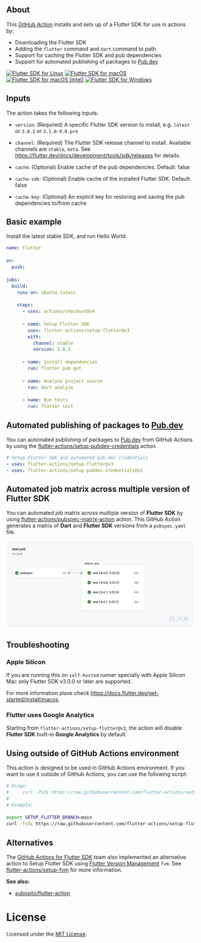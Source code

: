 ## About

This [GitHub Action] installs and sets up of a Flutter SDK for use in actions by:

* Downloading the Flutter SDK
* Adding the `flutter` command and `dart` command to path
* Support for caching the Flutter SDK and pub dependencies
* Support for automated publishing of packages to [Pub.dev]

[![Flutter SDK for Linux](https://github.com/flutter-actions/setup-flutter/actions/workflows/flutter-linux.yml/badge.svg)](https://github.com/flutter-actions/setup-flutter/actions/workflows/flutter-linux.yml)
[![Flutter SDK for macOS](https://github.com/flutter-actions/setup-flutter/actions/workflows/flutter-macos.yml/badge.svg)](https://github.com/flutter-actions/setup-flutter/actions/workflows/flutter-macos.yml)
[![Flutter SDK for macOS (Intel)](https://github.com/flutter-actions/setup-flutter/actions/workflows/flutter-macos-intel.yml/badge.svg)](https://github.com/flutter-actions/setup-flutter/actions/workflows/flutter-macos-intel.yml)
[![Flutter SDK for Windows](https://github.com/flutter-actions/setup-flutter/actions/workflows/flutter-windows.yml/badge.svg)](https://github.com/flutter-actions/setup-flutter/actions/workflows/flutter-windows.yml)

## Inputs

The action takes the following inputs:
  * `version`: (Required) A specific Flutter SDK version to install, e.g. `latest` or `3.0.2` or `3.1.0-9.0.pre`

  * `channel`: (Required) The Flutter SDK release channel to install.
    Available channels are `stable`, `beta`. See
    https://flutter.dev/docs/development/tools/sdk/releases for details.

  * `cache`: (Optional) Enable cache of the pub dependencies. Default: false

  * `cache-sdk`: (Optional) Enable cache of the installed Flutter SDK. Default: false

  * `cache-key`: (Optional) An explicit key for restoring and saving the pub dependencies to/from cache

## Basic example

Install the latest stable SDK, and run Hello World.

```yml
name: Flutter

on:
  push:

jobs:
  build:
    runs-on: ubuntu-latest

    steps:
      - uses: actions/checkout@v4

      - name: Setup Flutter SDK
        uses: flutter-actions/setup-flutter@v3
        with:
          channel: stable
          version: 3.0.2

      - name: Install dependencies
        run: flutter pub get

      - name: Analyze project source
        run: dart analyze

      - name: Run tests
        run: flutter test
```

## Automated publishing of packages to [Pub.dev]

You can automated publishing of packages to [Pub.dev] from GitHub Actions by using the [flutter-actions/setup-pubdev-credentials] action.

```yml
# Setup Flutter SDK and automated pub.dev credentials
- uses: flutter-actions/setup-flutter@v3
- uses: flutter-actions/setup-pubdev-credentials@v1
```

## Automated job matrix across multiple version of Flutter SDK

You can automated job matrix across multiple version of **Flutter SDK** by using [flutter-actions/pubspec-matrix-action] action. This GitHub Action generates a matrix of **Dart** and **Flutter SDK** versions from a `pubspec.yaml` file.

<picture>
    <source srcset="https://github.com/flutter-actions/pubspec-matrix-action/blob/main/.github/assets/screenshot-dark.png"  media="(prefers-color-scheme: dark)">
    <img src="https://github.com/flutter-actions/pubspec-matrix-action/blob/main/.github/assets/screenshot-light.png">
</picture>

## Troubleshooting

### Apple Silicon

If you are running this on `self-hosted` runner specially with Apple Silicon Mac only Flutter SDK v3.0.0 or later are supported.

For more information plase check https://docs.flutter.dev/get-started/install/macos.

### Flutter uses Google Analytics

Starting from `flutter-actions/setup-flutter@v3`, the action will disable **Flutter SDK** built-in **Google Analytics** by default.

## Using outside of GitHub Actions environment

This action is designed to be used in GitHub Actions environment. If you want to use it outside of GitHub Actions, you can use the following script:

```bash
# Usage:
#     curl -fsSL https://raw.githubusercontent.com/flutter-actions/setup-flutter/main/install.sh | bash -s -- <version> <channel>
# 
# Example:

export SETUP_FLUTTER_BRANCH=main
curl -fsSL https://raw.githubusercontent.com/flutter-actions/setup-flutter/${SETUP_FLUTTER_BRANCH}/install.sh | bash -s -- 3.0.2 stable
```

## Alternatives

The [GitHub Actions for Flutter SDK] team also implemented an alternative action to Setup Flutter SDK using [Flutter Version Management] `fvm`. See [flutter-actions/setup-fvm] for more information.

**See also:**
- [subosito/flutter-action](https://github.com/subosito/flutter-action)

# License

Licensed under the [MIT License].

[MIT License]: https://github.com/flutter-actions/setup-flutter/blob/main/LICENSE
[GitHub Actions for Flutter SDK]: https://github.com/flutter-actions
[GitHub Action]: https://github.com/flutter-actions/setup-flutter
[Pub.dev]: https://pub.dev
[Flutter Version Management]: https://fvm.app/
[flutter-actions/setup-fvm]: https://github.com/flutter-actions/setup-fvm
[flutter-actions/setup-pubdev-credentials]: https://github.com/flutter-actions/setup-pubdev-credentials
[flutter-actions/pubspec-matrix-action]: https://github.com/flutter-actions/pubspec-matrix-action
